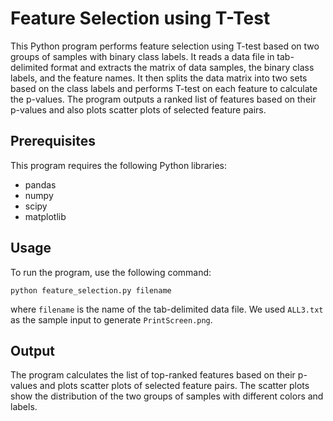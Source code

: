 # Feature Selection using T-Test

This Python program performs feature selection using T-test based on two groups of samples with binary class labels. It reads a data file in tab-delimited format and extracts the matrix of data samples, the binary class labels, and the feature names. It then splits the data matrix into two sets based on the class labels and performs T-test on each feature to calculate the p-values. The program outputs a ranked list of features based on their p-values and also plots scatter plots of selected feature pairs.

## Prerequisites

This program requires the following Python libraries:
- pandas
- numpy
- scipy
- matplotlib

## Usage

To run the program, use the following command:

```
python feature_selection.py filename
```

where `filename` is the name of the tab-delimited data file. We used `ALL3.txt` as the sample input to generate `PrintScreen.png`.

## Output

The program calculates the list of top-ranked features based on their p-values and plots scatter plots of selected feature pairs. The scatter plots show the distribution of the two groups of samples with different colors and labels.
